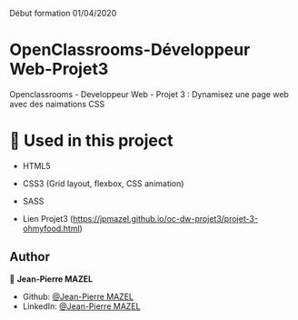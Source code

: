 Début formation 01/04/2020
# OpenClassrooms-Développeur Web-Projet3
Openclassrooms - Developpeur Web - Projet 3 : Dynamisez une page web avec des naimations CSS
# 🔨 Used in this project

* HTML5
* CSS3 (Grid layout, flexbox, CSS animation)
* SASS

* Lien Projet3 (https://jpmazel.github.io/oc-dw-projet3/projet-3-ohmyfood.html)





## Author

👤 **Jean-Pierre MAZEL**

* Github: [@Jean-Pierre MAZEL](https://github.com/jpmazel)
* LinkedIn: [@Jean-Pierre MAZEL](https://www.linkedin.com/in/jeanpierremazel/)